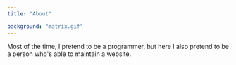 ```yaml
---
title: "About"

background: "matrix.gif"
---
```


Most of the time, I pretend to be a programmer, but here I also
pretend to be a person who's able to maintain a website.
